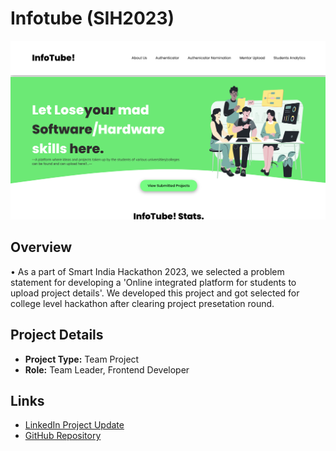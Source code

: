 # Infotube (SIH2023)

![Project Image](display.png)

## Overview

• As a part of Smart India Hackathon 2023, we selected a problem statement for developing a 'Online integrated platform for students to upload project details'. We developed this project and got selected for college level hackathon after clearing project presetation round.

## Project Details

- **Project Type:** Team Project
- **Role:** Team Leader, Frontend Developer

## Links

- [LinkedIn Project Update](https://www.linkedin.com/feed/update/urn:li:activity:7190759607982583808/)
- [GitHub Repository](https://github.com/Karthick1242004/Cognissance)

